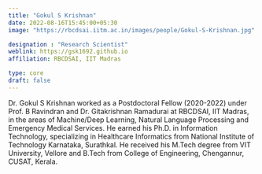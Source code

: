 ```yaml
---
title: "Gokul S Krishnan"
date: 2022-08-16T15:45:00+05:30
image: "https://rbcdsai.iitm.ac.in/images/people/Gokul-S-Krishnan.jpg"

designation : "Research Scientist"
weblink: https://gsk1692.github.io
affiliation: RBCDSAI, IIT Madras

type: core
draft: false
---
```


Dr. Gokul S Krishnan worked as a Postdoctoral Fellow (2020-2022) under Prof. B Ravindran and Dr. Gitakrishnan Ramadurai at RBCDSAI, IIT Madras, in the areas of Machine/Deep Learning, Natural Language Processing and Emergency Medical Services. He earned his Ph.D. in Information Technology, specializing in Healthcare Informatics from National Institute of Technology Karnataka, Surathkal. He received his M.Tech degree from VIT University, Vellore and B.Tech from College of Engineering, Chengannur, CUSAT, Kerala.